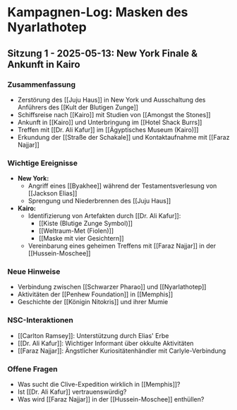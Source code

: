 # Kampagnen-Log: Masken des Nyarlathotep

## Sitzung 1 - 2025-05-13: New York Finale & Ankunft in Kairo

### Zusammenfassung
- Zerstörung des [[Juju Haus]] in New York und Ausschaltung des Anführers des [[Kult der Blutigen Zunge]]
- Schiffsreise nach [[Kairo]] mit Studien von [[Amongst the Stones]]
- Ankunft in [[Kairo]] und Unterbringung im [[Hotel Shack Burrs]]
- Treffen mit [[Dr. Ali Kafur]] im [[Ägyptisches Museum (Kairo)]]
- Erkundung der [[Straße der Schakale]] und Kontaktaufnahme mit [[Faraz Najjar]]

### Wichtige Ereignisse
- **New York:**
  - Angriff eines [[Byakhee]] während der Testamentsverlesung von [[Jackson Elias]]
  - Sprengung und Niederbrennen des [[Juju Haus]]
- **Kairo:**
  - Identifizierung von Artefakten durch [[Dr. Ali Kafur]]:
    - [[Kiste (Blutige Zunge Symbol)]]
    - [[Weltraum-Met (Fiolen)]]
    - [[Maske mit vier Gesichtern]]
  - Vereinbarung eines geheimen Treffens mit [[Faraz Najjar]] in der [[Hussein-Moschee]]

### Neue Hinweise
- Verbindung zwischen [[Schwarzer Pharao]] und [[Nyarlathotep]]
- Aktivitäten der [[Penhew Foundation]] in [[Memphis]]
- Geschichte der [[Königin Nitokris]] und ihrer Mumie

### NSC-Interaktionen
- [[Carlton Ramsey]]: Unterstützung durch Elias' Erbe
- [[Dr. Ali Kafur]]: Wichtiger Informant über okkulte Aktivitäten
- [[Faraz Najjar]]: Ängstlicher Kuriositätenhändler mit Carlyle-Verbindung

### Offene Fragen
- Was sucht die Clive-Expedition wirklich in [[Memphis]]?
- Ist [[Dr. Ali Kafur]] vertrauenswürdig?
- Was wird [[Faraz Najjar]] in der [[Hussein-Moschee]] enthüllen?
